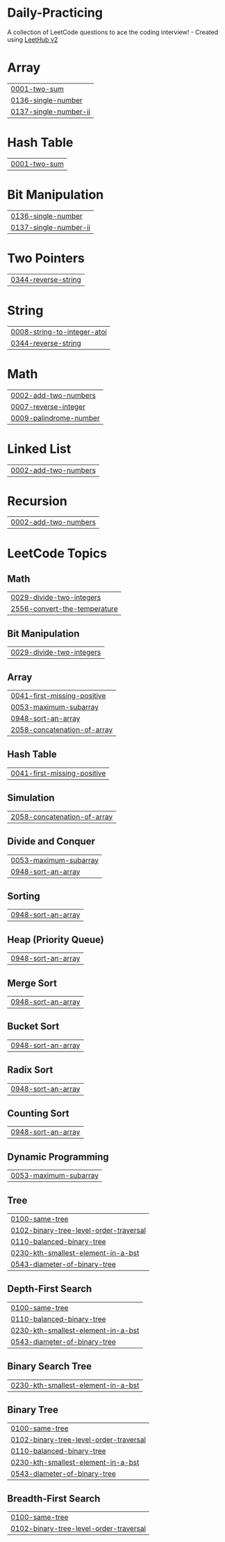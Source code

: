 # Daily-Practicing
A collection of LeetCode questions to ace the coding interview! - Created using [LeetHub v2](https://github.com/arunbhardwaj/LeetHub-2.0)


# Array
|  |
| ------- |
| [0001-two-sum](https://github.com/KrishnaGupta0405/Daily-Practicing/tree/master/0001-two-sum) |
| [0136-single-number](https://github.com/KrishnaGupta0405/Daily-Practicing/tree/master/0136-single-number) |
| [0137-single-number-ii](https://github.com/KrishnaGupta0405/Daily-Practicing/tree/master/0137-single-number-ii) |
# Hash Table
|  |
| ------- |
| [0001-two-sum](https://github.com/KrishnaGupta0405/Daily-Practicing/tree/master/0001-two-sum) |
# Bit Manipulation
|  |
| ------- |
| [0136-single-number](https://github.com/KrishnaGupta0405/Daily-Practicing/tree/master/0136-single-number) |
| [0137-single-number-ii](https://github.com/KrishnaGupta0405/Daily-Practicing/tree/master/0137-single-number-ii) |
# Two Pointers
|  |
| ------- |
| [0344-reverse-string](https://github.com/KrishnaGupta0405/Daily-Practicing/tree/master/0344-reverse-string) |
# String
|  |
| ------- |
| [0008-string-to-integer-atoi](https://github.com/KrishnaGupta0405/Daily-Practicing/tree/master/0008-string-to-integer-atoi) |
| [0344-reverse-string](https://github.com/KrishnaGupta0405/Daily-Practicing/tree/master/0344-reverse-string) |
# Math
|  |
| ------- |
| [0002-add-two-numbers](https://github.com/KrishnaGupta0405/Daily-Practicing/tree/master/0002-add-two-numbers) |
| [0007-reverse-integer](https://github.com/KrishnaGupta0405/Daily-Practicing/tree/master/0007-reverse-integer) |
| [0009-palindrome-number](https://github.com/KrishnaGupta0405/Daily-Practicing/tree/master/0009-palindrome-number) |
# Linked List
|  |
| ------- |
| [0002-add-two-numbers](https://github.com/KrishnaGupta0405/Daily-Practicing/tree/master/0002-add-two-numbers) |
# Recursion
|  |
| ------- |
| [0002-add-two-numbers](https://github.com/KrishnaGupta0405/Daily-Practicing/tree/master/0002-add-two-numbers) |
<!---LeetCode Topics Start-->
# LeetCode Topics
## Math
|  |
| ------- |
| [0029-divide-two-integers](https://github.com/KrishnaGupta0405/Daily-Practicing/tree/master/0029-divide-two-integers) |
| [2556-convert-the-temperature](https://github.com/KrishnaGupta0405/Daily-Practicing/tree/master/2556-convert-the-temperature) |
## Bit Manipulation
|  |
| ------- |
| [0029-divide-two-integers](https://github.com/KrishnaGupta0405/Daily-Practicing/tree/master/0029-divide-two-integers) |
## Array
|  |
| ------- |
| [0041-first-missing-positive](https://github.com/KrishnaGupta0405/Daily-Practicing/tree/master/0041-first-missing-positive) |
| [0053-maximum-subarray](https://github.com/KrishnaGupta0405/Daily-Practicing/tree/master/0053-maximum-subarray) |
| [0948-sort-an-array](https://github.com/KrishnaGupta0405/Daily-Practicing/tree/master/0948-sort-an-array) |
| [2058-concatenation-of-array](https://github.com/KrishnaGupta0405/Daily-Practicing/tree/master/2058-concatenation-of-array) |
## Hash Table
|  |
| ------- |
| [0041-first-missing-positive](https://github.com/KrishnaGupta0405/Daily-Practicing/tree/master/0041-first-missing-positive) |
## Simulation
|  |
| ------- |
| [2058-concatenation-of-array](https://github.com/KrishnaGupta0405/Daily-Practicing/tree/master/2058-concatenation-of-array) |
## Divide and Conquer
|  |
| ------- |
| [0053-maximum-subarray](https://github.com/KrishnaGupta0405/Daily-Practicing/tree/master/0053-maximum-subarray) |
| [0948-sort-an-array](https://github.com/KrishnaGupta0405/Daily-Practicing/tree/master/0948-sort-an-array) |
## Sorting
|  |
| ------- |
| [0948-sort-an-array](https://github.com/KrishnaGupta0405/Daily-Practicing/tree/master/0948-sort-an-array) |
## Heap (Priority Queue)
|  |
| ------- |
| [0948-sort-an-array](https://github.com/KrishnaGupta0405/Daily-Practicing/tree/master/0948-sort-an-array) |
## Merge Sort
|  |
| ------- |
| [0948-sort-an-array](https://github.com/KrishnaGupta0405/Daily-Practicing/tree/master/0948-sort-an-array) |
## Bucket Sort
|  |
| ------- |
| [0948-sort-an-array](https://github.com/KrishnaGupta0405/Daily-Practicing/tree/master/0948-sort-an-array) |
## Radix Sort
|  |
| ------- |
| [0948-sort-an-array](https://github.com/KrishnaGupta0405/Daily-Practicing/tree/master/0948-sort-an-array) |
## Counting Sort
|  |
| ------- |
| [0948-sort-an-array](https://github.com/KrishnaGupta0405/Daily-Practicing/tree/master/0948-sort-an-array) |
## Dynamic Programming
|  |
| ------- |
| [0053-maximum-subarray](https://github.com/KrishnaGupta0405/Daily-Practicing/tree/master/0053-maximum-subarray) |
## Tree
|  |
| ------- |
| [0100-same-tree](https://github.com/KrishnaGupta0405/Daily-Practicing/tree/master/0100-same-tree) |
| [0102-binary-tree-level-order-traversal](https://github.com/KrishnaGupta0405/Daily-Practicing/tree/master/0102-binary-tree-level-order-traversal) |
| [0110-balanced-binary-tree](https://github.com/KrishnaGupta0405/Daily-Practicing/tree/master/0110-balanced-binary-tree) |
| [0230-kth-smallest-element-in-a-bst](https://github.com/KrishnaGupta0405/Daily-Practicing/tree/master/0230-kth-smallest-element-in-a-bst) |
| [0543-diameter-of-binary-tree](https://github.com/KrishnaGupta0405/Daily-Practicing/tree/master/0543-diameter-of-binary-tree) |
## Depth-First Search
|  |
| ------- |
| [0100-same-tree](https://github.com/KrishnaGupta0405/Daily-Practicing/tree/master/0100-same-tree) |
| [0110-balanced-binary-tree](https://github.com/KrishnaGupta0405/Daily-Practicing/tree/master/0110-balanced-binary-tree) |
| [0230-kth-smallest-element-in-a-bst](https://github.com/KrishnaGupta0405/Daily-Practicing/tree/master/0230-kth-smallest-element-in-a-bst) |
| [0543-diameter-of-binary-tree](https://github.com/KrishnaGupta0405/Daily-Practicing/tree/master/0543-diameter-of-binary-tree) |
## Binary Search Tree
|  |
| ------- |
| [0230-kth-smallest-element-in-a-bst](https://github.com/KrishnaGupta0405/Daily-Practicing/tree/master/0230-kth-smallest-element-in-a-bst) |
## Binary Tree
|  |
| ------- |
| [0100-same-tree](https://github.com/KrishnaGupta0405/Daily-Practicing/tree/master/0100-same-tree) |
| [0102-binary-tree-level-order-traversal](https://github.com/KrishnaGupta0405/Daily-Practicing/tree/master/0102-binary-tree-level-order-traversal) |
| [0110-balanced-binary-tree](https://github.com/KrishnaGupta0405/Daily-Practicing/tree/master/0110-balanced-binary-tree) |
| [0230-kth-smallest-element-in-a-bst](https://github.com/KrishnaGupta0405/Daily-Practicing/tree/master/0230-kth-smallest-element-in-a-bst) |
| [0543-diameter-of-binary-tree](https://github.com/KrishnaGupta0405/Daily-Practicing/tree/master/0543-diameter-of-binary-tree) |
## Breadth-First Search
|  |
| ------- |
| [0100-same-tree](https://github.com/KrishnaGupta0405/Daily-Practicing/tree/master/0100-same-tree) |
| [0102-binary-tree-level-order-traversal](https://github.com/KrishnaGupta0405/Daily-Practicing/tree/master/0102-binary-tree-level-order-traversal) |
<!---LeetCode Topics End-->